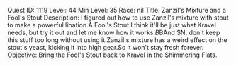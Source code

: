 Quest ID: 1119
Level: 44
Min Level: 35
Race: nil
Title: Zanzil's Mixture and a Fool's Stout
Description: I figured out how to use Zanzil's mixture with stout to make a powerful libation.A Fool's Stout.I think it'll be just what Kravel needs, but try it out and let me know how it works.$B$BAnd $N, don't keep this stuff too long without using it.Zanzil's mixture has a weird effect on the stout's yeast, kicking it into high gear.So it won't stay fresh forever.
Objective: Bring the Fool's Stout back to Kravel in the Shimmering Flats.
